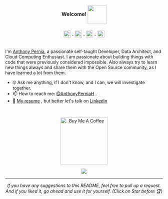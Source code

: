 <div align="center">

### Welcome! <img align="center" src="https://media.giphy.com/media/pYWyPf8dQWmGI/source.gif" width="60px">

<a href="https://www.linkedin.com/in/anthonyperniah/">
  <img align="center" alt="Anthony Pernia | Linkedin" width="22px" 
  style="padding:5px" src="https://raw.githubusercontent.com/anthonyperniah/anthonyperniah/master/assets/linkedin.svg" />
</a>
<a href="https://twitter.com/AnthonyPerniaH">
  <img align="center" alt="Anthony Pernia | Twitter" width="22px" style="padding:5px" src="https://raw.githubusercontent.com/anthonyperniah/anthonyperniah/master/assets/twitter.svg" />
</a>
<a href="https://www.instagram.com/anthonyperniah/">
  <img align="center" alt="Anthony Pernia | Instagram" width="22px" style="padding:5px" src="https://raw.githubusercontent.com/anthonyperniah/anthonyperniah/master/assets/instagram.svg" />
</a>
<a href="https://anthonyperniah.github.io/">
  <img align="center" alt="Anthony Pernia | Portfolio" width="22px" style="padding:5px" src="https://raw.githubusercontent.com/anthonyperniah/anthonyperniah/master/assets/blog.svg" />
</a>
</div>

<br>

I'm [Anthony Pernia](https://anthonyperniah.github.io/), a passionate self-taught Developer, Data Architect, and Cloud Computing Enthusiast.
I am passionate about building things with code that were previously considered impossible.
Also always try to learn new things always and share them with the Open Source community, as I have learned a lot from them.
<br>

- 🤓 Ask me anything, if I don't know, and I can, we will investigate together.
- 📫 How to reach me: [@AnthonyPerniaH](https://twitter.com/AnthonyPerniaH) .
- 📝 [My resume](https://drive.google.com/file/d/1OmAmFQElHuF87xiKFvoGVZUWVRyVRLTX/view) , but better let's talk on [Linkedin](https://www.linkedin.com/in/anthonypernia/)

<br>
<div align="center">

<a href="https://www.buymeacoffee.com/anthonyperniah" target="_blank"><img src="https://cdn.buymeacoffee.com/buttons/v2/default-red.png" alt="Buy Me A Coffee" width="150" ></a>

![](https://visitor-badge.glitch.me/badge?page_id=anthonypernah.anthonyperniah)

</div>

<hr>
<p align="center">
  <i>If you have any suggestions to this README, feel free to pull up a request. </i>
    <i>And if you liked it, go ahead and use it for yourself.
(Click on Star before 🏆) </i>
</p>

